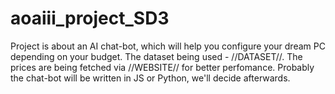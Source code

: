 # aoaiii_project_SD3

Project is about an AI chat-bot, which will help you configure your dream PC depending on your budget. The dataset being used - //DATASET//. The prices are being fetched via //WEBSITE// for better perfomance. 
Probably the chat-bot will be written in JS or Python, we'll decide afterwards.
